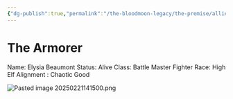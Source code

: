 ```yaml
---
{"dg-publish":true,"permalink":"/the-bloodmoon-legacy/the-premise/allied-np-cs/members-of-the-silver-stake/elysia-beaumont/"}
---
```



# The Armorer

Name: Elysia Beaumont 
Status: Alive 
Class: Battle Master Fighter 
Race: High Elf 
Alignment : Chaotic Good

![Pasted image 20250221141500.png](/img/user/Pasted%20image%2020250221141500.png)

